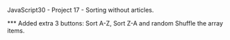 JavaScript30 - Project 17 - Sorting without articles.

\*\*\* Added extra 3 buttons: Sort A-Z, Sort Z-A and random Shuffle the array items.
